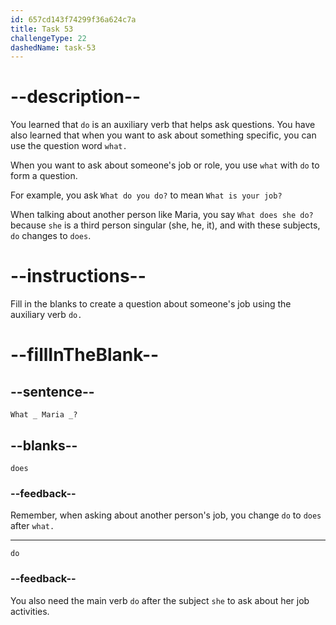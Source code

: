 ```yaml
---
id: 657cd143f74299f36a624c7a
title: Task 53
challengeType: 22
dashedName: task-53
---
```


# --description--

You learned that `do` is an auxiliary verb that helps ask questions. You have also learned that when you want to ask about something specific, you can use the question word `what.`

When you want to ask about someone's job or role, you use `what` with `do` to form a question.

For example, you ask `What do you do?` to mean `What is your job?`

When talking about another person like Maria, you say `What does she do?` because `she` is a third person singular (she, he, it), and with these subjects, `do` changes to `does`.

# --instructions--

Fill in the blanks to create a question about someone's job using the auxiliary verb `do.`

# --fillInTheBlank--

## --sentence--

`What _ Maria _?`

## --blanks--

`does`

### --feedback--

Remember, when asking about another person's job, you change `do` to `does` after `what.`

---

`do`

### --feedback--

You also need the main verb `do` after the subject `she` to ask about her job activities.
